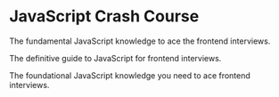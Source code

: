 # JavaScript Crash Course

The fundamental JavaScript knowledge to ace the frontend interviews.

The definitive guide to JavaScript for frontend interviews.

The foundational JavaScript knowledge you need to ace frontend interviews.
